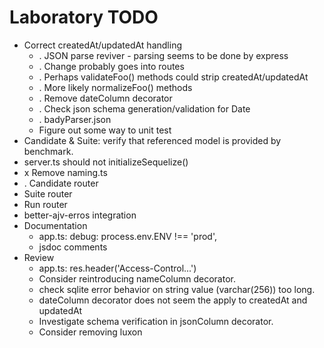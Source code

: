 # Laboratory TODO

* Correct createdAt/updatedAt handling
  * . JSON parse reviver - parsing seems to be done by express
  * . Change probably goes into routes
  * . Perhaps validateFoo() methods could strip createdAt/updatedAt
  * . More likely normalizeFoo() methods
  * . Remove dateColumn decorator
  * . Check json schema generation/validation for Date
  * . badyParser.json
  * Figure out some way to unit test
* Candidate & Suite: verify that referenced model is provided by benchmark.
* server.ts should not initializeSequelize()
* x Remove naming.ts
* . Candidate router
* Suite router
* Run router
* better-ajv-erros integration
* Documentation
  * app.ts: debug: process.env.ENV !== 'prod',
  * jsdoc comments
* Review
  * app.ts: res.header('Access-Control...')
  * Consider reintroducing nameColumn decorator.
  * check sqlite error behavior on string value (varchar(256)) too long.
  * dateColumn decorator does not seem the apply to createdAt and updatedAt
  * Investigate schema verification in jsonColumn decorator.
  * Consider removing luxon
  
